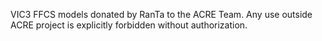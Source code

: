 VIC3 FFCS models donated by RanTa to the ACRE Team. Any use outside ACRE project is explicitly forbidden without authorization.

